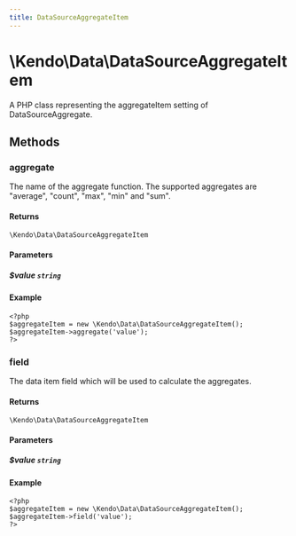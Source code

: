 ```yaml
---
title: DataSourceAggregateItem
---
```


# \Kendo\Data\DataSourceAggregateItem

A PHP class representing the aggregateItem setting of DataSourceAggregate.


## Methods

### aggregate
The name of the aggregate function. The supported aggregates are "average", "count", "max", "min" and "sum".

#### Returns
`\Kendo\Data\DataSourceAggregateItem`

#### Parameters

##### $value `string`



#### Example 
    <?php
    $aggregateItem = new \Kendo\Data\DataSourceAggregateItem();
    $aggregateItem->aggregate('value');
    ?>

### field
The data item field which will be used to calculate the aggregates.

#### Returns
`\Kendo\Data\DataSourceAggregateItem`

#### Parameters

##### $value `string`



#### Example 
    <?php
    $aggregateItem = new \Kendo\Data\DataSourceAggregateItem();
    $aggregateItem->field('value');
    ?>

